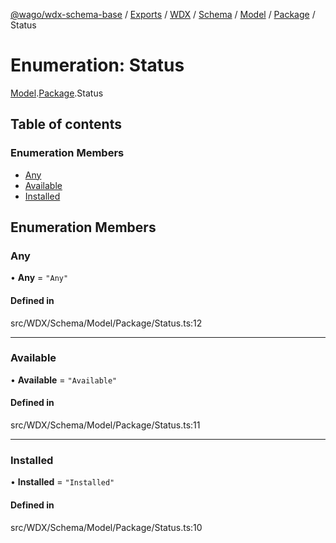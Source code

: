 [@wago/wdx-schema-base](../README.md) / [Exports](../modules.md) / [WDX](../modules/WDX.md) / [Schema](../modules/WDX.Schema.md) / [Model](../modules/WDX.Schema.Model.md) / [Package](../modules/WDX.Schema.Model.Package.md) / Status

# Enumeration: Status

[Model](../modules/WDX.Schema.Model.md).[Package](../modules/WDX.Schema.Model.Package.md).Status

## Table of contents

### Enumeration Members

- [Any](WDX.Schema.Model.Package.Status.md#any)
- [Available](WDX.Schema.Model.Package.Status.md#available)
- [Installed](WDX.Schema.Model.Package.Status.md#installed)

## Enumeration Members

### Any

• **Any** = ``"Any"``

#### Defined in

src/WDX/Schema/Model/Package/Status.ts:12

___

### Available

• **Available** = ``"Available"``

#### Defined in

src/WDX/Schema/Model/Package/Status.ts:11

___

### Installed

• **Installed** = ``"Installed"``

#### Defined in

src/WDX/Schema/Model/Package/Status.ts:10

